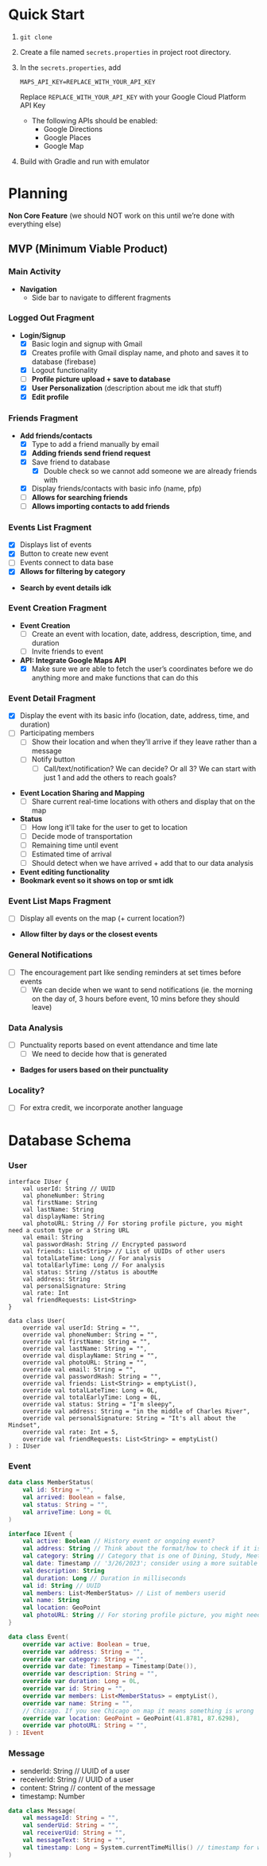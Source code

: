 # Quick Start
1. `git clone`
2. Create a file named `secrets.properties` in project root directory.
3. In the `secrets.properties`, add
   
   ```text
   MAPS_API_KEY=REPLACE_WITH_YOUR_API_KEY
   ```
   Replace `REPLACE_WITH_YOUR_API_KEY` with your Google Cloud Platform API Key
   - The following APIs should be enabled:
     - Google Directions
     - Google Places
     - Google Map
4. Build with Gradle and run with emulator


# Planning
**Non Core Feature** (we should NOT work on this until we’re done with everything else)

## MVP (Minimum Viable Product)

### Main Activity
- **Navigation**
  - Side bar to navigate to different fragments

### Logged Out Fragment
- **Login/Signup**
  - [x] Basic login and signup with Gmail
  - [x] Creates profile with Gmail display name, and photo and saves it to database (firebase)
  - [x] Logout functionality
  - [ ] **Profile picture upload + save to database**
  - [x] **User Personalization** (description about me idk that stuff)
  - [x] **Edit profile**

### Friends Fragment
- **Add friends/contacts**
  - [x] Type to add a friend manually by email
  - [x] **Adding friends send friend request**
  - [x] Save friend to database
    - [x] Double check so we cannot add someone we are already friends with
  - [x] Display friends/contacts with basic info (name, pfp)
  - [ ] **Allows for searching friends**
  - [ ] **Allows importing contacts to add friends**

### Events List Fragment
- [x] Displays list of events
- [x] Button to create new event
- [ ] Events connect to data base
- [x] **Allows for filtering by category**
- **Search by event details idk**

### Event Creation Fragment
- **Event Creation**
  - [ ] Create an event with location, date, address, description, time, and duration
  - [ ] Invite friends to event
- **API: Integrate Google Maps API**
  - [x] Make sure we are able to fetch the user’s coordinates before we do anything more and make functions that can do this

### Event Detail Fragment
- [x] Display the event with its basic info (location, date, address, time, and duration)
- [ ] Participating members
  - [ ] Show their location and when they’ll arrive if they leave <now> rather than a message
  - [ ] Notify button
    - [ ] Call/text/notification? We can decide? Or all 3? We can start with just 1 and add the others to reach goals?
- **Event Location Sharing and Mapping**
  - [ ] Share current real-time locations with others and display that on the map
- **Status**
  - [ ] How long it'll take for the user to get to location
  - [ ] Decide mode of transportation
  - [ ] Remaining time until event
  - [ ] Estimated time of arrival
  - [ ] Should detect when we have arrived + add that to our data analysis
- **Event editing functionality**
- **Bookmark event so it shows on top or smt idk**

### Event List Maps Fragment
- [ ] Display all events on the map (+ current location?)
- **Allow filter by <x> days or the closest <x> events**

### General Notifications
- [ ] The encouragement part like sending reminders at set times before events
  - [ ] We can decide when we want to send notifications (ie. the morning on the day of, 3 hours before event, 10 mins before they should leave)

### Data Analysis
- [ ] Punctuality reports based on event attendance and time late
  - [ ] We need to decide how that is generated
- **Badges for users based on their punctuality**

### Locality?
- [ ] For extra credit, we incorporate another language

# Database Schema
### User
```
interface IUser {
    val userId: String // UUID
    val phoneNumber: String
    val firstName: String
    val lastName: String
    val displayName: String
    val photoURL: String // For storing profile picture, you might need a custom type or a String URL
    val email: String
    val passwordHash: String // Encrypted password
    val friends: List<String> // List of UUIDs of other users
    val totalLateTime: Long // For analysis
    val totalEarlyTime: Long // For analysis
    val status: String //status is aboutMe
    val address: String
    val personalSignature: String
    val rate: Int
    val friendRequests: List<String>
}

data class User(
    override val userId: String = "",
    override val phoneNumber: String = "",
    override val firstName: String = "",
    override val lastName: String = "",
    override val displayName: String = "",
    override val photoURL: String = "",
    override val email: String = "",
    override val passwordHash: String = "",
    override val friends: List<String> = emptyList(),
    override val totalLateTime: Long = 0L,
    override val totalEarlyTime: Long = 0L,
    override val status: String = "I'm sleepy",
    override val address: String = "in the middle of Charles River",
    override val personalSignature: String = "It's all about the Mindset",
    override val rate: Int = 5,
    override val friendRequests: List<String> = emptyList()
) : IUser
```

### Event
```Kotlin
data class MemberStatus(
    val id: String = "",
    val arrived: Boolean = false,
    val status: String = "",
    val arriveTime: Long = 0L
)

interface IEvent {
    val active: Boolean // History event or ongoing event?
    val address: String // Think about the format/how to check if it is accurate
    val category: String // Category that is one of Dining, Study, Meeting. Useful for filtering
    val date: Timestamp // '3/26/2023'; consider using a more suitable date type
    val description: String
    val duration: Long // Duration in milliseconds
    val id: String // UUID
    val members: List<MemberStatus> // List of members userid
    val name: String
    val location: GeoPoint
    val photoURL: String // For storing profile picture, you might need a custom type or a String URL
}

data class Event(
    override var active: Boolean = true,
    override var address: String = "",
    override var category: String = "",
    override var date: Timestamp = Timestamp(Date()),
    override var description: String = "",
    override var duration: Long = 0L,
    override var id: String = "",
    override var members: List<MemberStatus> = emptyList(),
    override var name: String = "",
    // Chicago. If you see Chicago on map it means something is wrong
    override var location: GeoPoint = GeoPoint(41.8781, 87.6298),
    override var photoURL: String = "",
) : IEvent
```


### **Message**
- senderId: String // UUID of a user
- receiverId: String // UUID of a user
- content: String // content of the message
- timestamp: Number

```Kotlin
data class Message(
    val messageId: String = "",
    val senderUid: String = "",
    val receiverUid: String = "",
    val messageText: String = "",
    val timestamp: Long = System.currentTimeMillis() // timestamp for when the message was sent mayb
)
```

